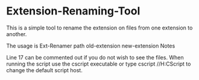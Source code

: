 # Extension-Renaming-Tool
This is a simple tool to rename the extension on files from one extension to another.

The usage is Ext-Renamer path old-extension new-extension
Notes

Line 17 can be commented out if you do not wish to see the files.
When running the script use the cscript executable or type cscript //H:CScript to change the default script host.

